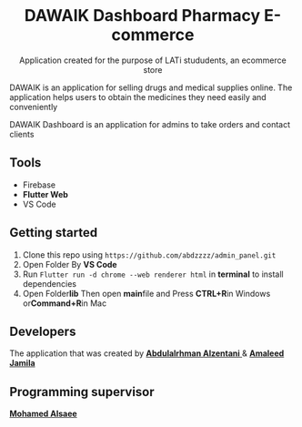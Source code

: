 <h1 align="center">
<br>
  
<br>
<br>
DAWAIK  Dashboard Pharmacy E-commerce
</h1>

<p align="center">
Application created for the purpose of LATi stududents, an ecommerce store
</p>
<p>
 DAWAIK is an application for selling drugs and medical supplies online. The application helps users to obtain the medicines they need easily and conveniently

DAWAIK Dashboard is an application for admins to take orders and contact clients
</p>

## Tools
- Firebase
- **Flutter Web**
- VS Code

## Getting started

1. Clone this repo using `https://github.com/abdzzzz/admin_panel.git`
2. Open Folder By **VS Code**<br />
3. Run `Flutter run -d chrome --web renderer html` in **terminal** to install dependencies<br />
6. Open Folder**lib** Then open **main**file and Press **CTRL+R**in Windows or**Command+R**in Mac



## Developers
The application that was created by [**Abdulalrhman Alzentani** ](https://github.com/abdzzzz) &  [**Amaleed Jamila**](https://github.com/amaleedjamila)
## Programming supervisor
[**Mohamed Alsaee**](https://github.com/mohamed97alsaee)
